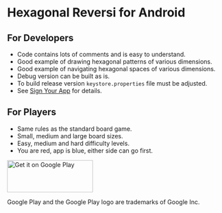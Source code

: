 # Hexagonal Reversi for Android
                              
## For Developers

* Code contains lots of comments and is easy to understand.
* Good example of drawing hexagonal patterns of various dimensions.
* Good example of navigating hexagonal spaces of various dimensions.
* Debug version can be built as is.
* To build release version `keystore.properties` file must be adjusted.
* See [Sign Your App](https://developer.android.com/studio/publish/app-signing.html) for details.

## For Players

* Same rules as the standard board game.
* Small, medium and large board sizes.
* Easy, medium and hard difficulty levels.
* You are red, app is blue, either side can go first.

<a href='https://play.google.com/store/apps/details?id=com.doug.lee.hexagonalreversi&pcampaignid=MKT-Other-global-all-co-prtnr-py-PartBadge-Mar2515-1'>
  <img width="200" height="75" alt='Get it on Google Play' src='https://play.google.com/intl/en_gb/badges/images/generic/en_badge_web_generic.png'/>
</a>
<p>Google Play and the Google Play logo are trademarks of Google Inc.
